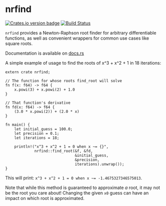 # nrfind
[![Crates.io version badge](https://img.shields.io/crates/v/nrfind.svg)](https://crates.io/crates/nrfind) [![Build Status](https://travis-ci.org/SilverWingedSeraph/nrfind.svg?branch=master)](https://travis-ci.org/SilverWingedSeraph/nrfind)

`nrfind` provides a Newton-Raphson root finder for arbitrary differentiable functions, as well as convenient wrappers for common use cases like square roots.

Documentation is available on [docs.rs](https://docs.rs/nrfind)

A simple example of usage to find the roots of x^3 + x^2 + 1 in 18 iterations:

```
extern crate nrfind;

// The function for whose roots find_root will solve
fn f(x: f64) -> f64 {
    x.powi(3) + x.powi(2) + 1.0
}

// That function's derivative
fn fd(x: f64) -> f64 {
    (3.0 * x.powi(2)) + (2.0 * x)
}

fn main() {
    let initial_guess = 100.0;
    let precision = 0.1;
    let iterations = 18;

    println!("x^3 + x^2 + 1 = 0 when x ~= {}",
             nrfind::find_root(&f, &fd, 
                               &initial_guess, 
                               &precision, 
                               iterations).unwrap());
}
```

This will print: `x^3 + x^2 + 1 = 0 when x ~= -1.4675327346575013`.

Note that while this method is guaranteed to approximate _a_ root, it may not be
the root you care about! Changing the given `x0` guess can have an impact on 
which root is approximated.
